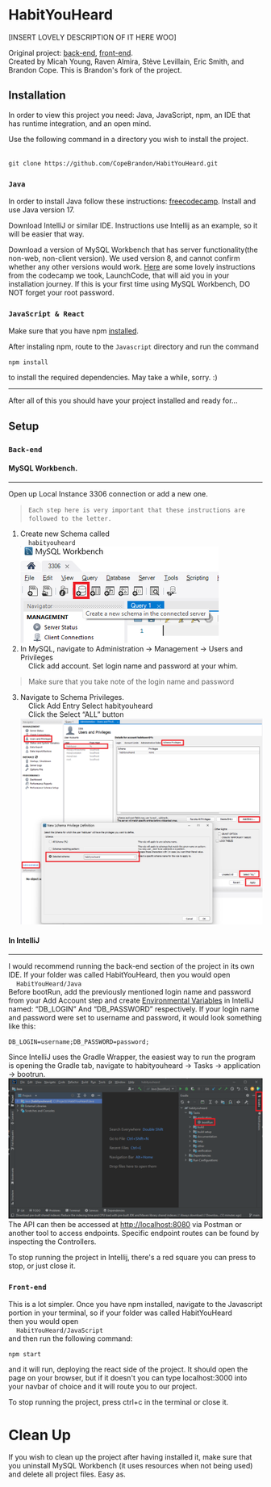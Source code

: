 # HabitYouHeard
[INSERT LOVELY DESCRIPTION OF IT HERE WOO]

Original project: [back-end](https://github.com/Jul-2022-LC-LiftOff/HabitYouHeard), [front-end](https://github.com/Jul-2022-LC-LiftOff/Habit-You-Heard-Frontend).  
Created by Micah Young, Raven Almira, Stève Levillain, Eric Smith, and Brandon Cope. This is Brandon's fork of the project.


## Installation
In order to view this project you need: Java, JavaScript, npm, an IDE that has runtime integration, and an open mind.

Use the following command in a directory you wish to install the project.  
&nbsp;&nbsp;&nbsp;&nbsp;
```
git clone https://github.com/CopeBrandon/HabitYouHeard.git
```

### `Java`
In order to install Java follow these instructions: [freecodecamp](https://www.freecodecamp.org/news/how-to-install-java-on-windows/). Install and use Java version 17.

Download IntelliJ or similar IDE. Instructions use Intellij as an example, so it will be easier that way.

Download a version of MySQL Workbench that has server functionality(the non-web, non-client version). We used version 8, and cannot confirm whether any other versions would work. [Here](https://education.launchcode.org/SQL/appendices/mysql-install.html) are some lovely instructions from the codecamp we took, LaunchCode, that will aid you in your installation journey. If this is your first time using MySQL Workbench, DO NOT forget your root password.
### `JavaScript & React`
Make sure that you have npm [installed](https://docs.npmjs.com/downloading-and-installing-node-js-and-npm).

After instaling npm, route to the `Javascript` directory and run the command 
```
npm install
```
to install the required dependencies. May take a while, sorry. :)

---
After all of this you should have your project installed and ready for...

## Setup
### `Back-end`

#### MySQL Workbench. 
---
Open up Local Instance 3306 connection or add a new one.  


>`Each step here is very important that these instructions are followed to the letter.`

1. Create new Schema called  
&nbsp;&nbsp;&nbsp;&nbsp;`habityouheard`  
![image showing create schema](readmefiles/createschema.png)
2. In MySQL, navigate to Administration -> Management -> Users and Privileges  
&nbsp;&nbsp;&nbsp;&nbsp;Click add account. Set login name and password at your whim.
>Make sure that you take note of the login name and password  

3. Navigate to Schema Privileges.  
&nbsp;&nbsp;&nbsp;&nbsp;Click Add Entry Select habityouheard  
&nbsp;&nbsp;&nbsp;&nbsp;Click the Select “ALL” button
![image showing add account](<readmefiles/add account.png>)

#### In IntelliJ
---
I would recommend running the back-end section of the project in its own IDE. If your folder was called HabitYouHeard, then you would open  
&nbsp;&nbsp;&nbsp;&nbsp;`HabitYouHeard/Java`  
Before bootRun, add the previously mentioned login name and password from your Add Account step and create [Environmental Variables](https://education.launchcode.org/gis-devops/configurations/02-environment-variables-intellij/index.html) in IntelliJ named: “DB_LOGIN” And “DB_PASSWORD” respectively. If your login name and password were set to username and password, it would look something like this:
``` 
DB_LOGIN=username;DB_PASSWORD=password;
```
Since IntelliJ uses the Gradle Wrapper, the easiest way to run the program is opening the Gradle tab, navigate to habityouheard -> Tasks -> application -> bootrun.  
![Alt text](readmefiles/bootrun.png)  
The API can then be accessed at [http://localhost:8080](http://localhost:8080) via Postman or another tool to access endpoints. Specific endpoint routes can be found by inspecting the Controllers. 

To stop running the project in Intellij, there's a red square you can press to stop, or just close it.
### `Front-end`
This is a lot simpler. Once you have npm installed, navigate to the Javascript portion in your terminal, so if your folder was called HabitYouHeard  
then you would open  
&nbsp;&nbsp;&nbsp;&nbsp;`HabitYouHeard/JavaScript`  
and then run the following command:
```
npm start
```
and it will run, deploying the react side of the project. It should open the page on your browser, but if it doesn't you can type localhost:3000 into your navbar of choice and it will route you to our project.

To stop running the project, press ctrl+c in the terminal or close it.

# Clean Up
If you wish to clean up the project after having installed it, make sure that you uninstall MySQL Workbench (it uses resources when not being used) and delete all project files. Easy as.

